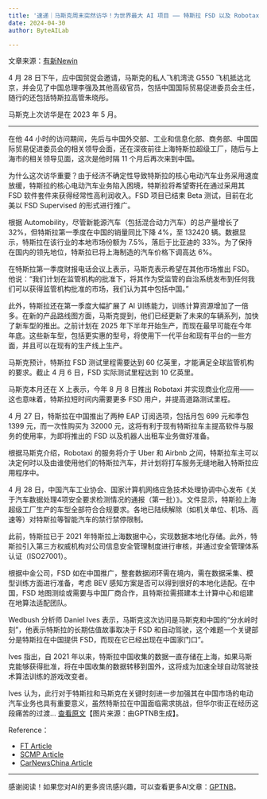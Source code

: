 ```yaml
---
title: '速递｜马斯克周末突然访华！为世界最大 AI 项目 —— 特斯拉 FSD 以及 Robotaxi 业务做好准备'
date: 2024-04-30
author: ByteAILab

---
```


文章来源：[有新Newin](https://mp.weixin.qq.com/s/3XyfNbHHeuEzpPddzNV0HA)

4 月 28 日下午，应中国贸促会邀请，马斯克的私人飞机湾流 G550 飞机抵达北京，并会见了中国总理李强及其他高级官员，包括中国国际贸易促进委员会主任，随行的还包括特斯拉高管朱晓彤。

马斯克上次访华是在 2023 年 5 月。

---
在他 44 小时的访问期间，先后与中国外交部、工业和信息化部、商务部、中国国际贸易促进委员会的相关领导会面，还在深夜前往上海特斯拉超级工厂，随后与上海市的相关领导见面，这次是他时隔 11 个月后再次来到中国。

为什么这次访华重要？由于经济不确定性导致特斯拉的核心电动汽车业务采用速度放缓，特斯拉的核心电动汽车业务陷入困境，特斯拉将希望寄托在通过采用其 FSD 软件套件来获得经常性高利润收入。FSD 项目已结束 Beta 测试，目前在北美以 FSD Supervised 的形式进行推广。

根据 Automobility，尽管新能源汽车（包括混合动力汽车）的总产量增长了 32%，但特斯拉第一季度在中国的销量同比下降 4%，至 132420 辆。数据显示，特斯拉在该行业的本地市场份额为 7.5%，落后于比亚迪的 33%。为了保持在国内的领先地位，特斯拉已将上海制造的汽车价格下调高达 6%。

在特斯拉第一季度财报电话会议上表示，马斯克表示希望在其他市场推出 FSD。他说：“我们计划在监管机构的批准下，将其作为受监管的自治系统发布到任何我们可以获得监管机构批准的市场，我们认为其中包括中国。”

此外，特斯拉还在第一季度大幅扩展了 AI 训练能力，训练计算资源增加了一倍多。在新的产品路线图方面，马斯克提到，他们已经更新了未来的车辆系列，加快了新车型的推出。之前计划在 2025 年下半年开始生产，而现在最早可能在今年年底。这些新车型，包括更实惠的型号，将使用下一代平台和现有平台的一些方面，并且可以在现有的生产线上生产。

马斯克预计，特斯拉 FSD 测试里程需要达到 60 亿英里，才能满足全球监管机构的要求。截止 4 月 6 日，FSD 实际测试里程达到 10 亿英里。

马斯克本月还在 X 上表示，今年 8 月 8 日推出 Robotaxi 并实现商业化应用——这也意味着，特斯拉短时间内需要更多 FSD 用户，并提高道路测试里程。

4 月 27 日，特斯拉在中国推出了两种 EAP 订阅选项，包括月包 699 元和季包 1399 元，而一次性购买为 32000 元，这将有利于现有特斯拉车主提高软件与服务的使用率，为即将推出的 FSD 以及机器人出租车业务做好准备。

根据马斯克介绍，Robotaxi 的服务将介于 Uber 和 Airbnb 之间，特斯拉车主可以决定何时以及由谁使用他们的特斯拉汽车，并计划将打车服务无缝地融入特斯拉应用程序中。

4 月 28 日，中国汽车工业协会、国家计算机网络应急技术处理协调中心发布《关于汽车数据处理4项安全要求检测情况的通报（第一批）》。文件显示，特斯拉上海超级工厂生产的车型全部符合合规要求。各地已陆续解除（如机关单位、机场、高速等）对特斯拉等智能汽车的禁行禁停限制。

此前，特斯拉已于 2021 年特斯拉上海数据中心，实现数据本地化存储。此外，特斯拉引入第三方权威机构对公司信息安全管理制度进行审核，并通过安全管理体系认证（ISO27001）。

根据中金公司，FSD 如在中国推广，整套数据闭环需在境内，需在数据采集、模型训练方面进行准备，考虑 BEV 感知方案是否可以得到很好的本地化适配。在中国，FSD 地图测绘或需要与中国厂商合作，且特斯拉需搭建本土计算中心和组建在地算法适配团队。

Wedbush 分析师 Daniel Ives 表示，马斯克这次访问是马斯克和中国的“分水岭时刻”，他表示特斯拉的长期估值故事取决于 FSD 和自动驾驶，这个难题一个关键部分是特斯拉在中国提供 FSD，而现在它已经出现在中国家门口”。

Ives 指出，自 2021 年以来，特斯拉中国收集的数据一直存储在上海，如果马斯克能够获得批准，将在中国收集的数据转移到国外，这将成为加速全球自动驾驶技术算法训练的游戏改变者。

Ives 认为，此行对于特斯拉和马斯克在关键时刻进一步加强其在中国市场的电动汽车业务也具有重要意义，虽然特斯拉在中国面临需求挑战，但华尔街正在经历这段痛苦的过渡... [查看原文](https://www.aixinzhijie.com/article/6845498)【图片来源：由GPTNB生成】。

Reference：
- [FT Article](https://www.ft.com/content/8211f79e-b9aa-4635-8c61-56a617d59713)
- [SCMP Article](https://www.scmp.com/tech/big-tech/article/3260671/elon-musk-lands-beijing-and-expected-promote-teslas-fsd-autonomous-driving-tech)
- [CarNewsChina Article](https://carnewschina.com/2024/04/28/elon-musk-landed-in-beijing-to-seek-fsd-china-approval)
---
感谢阅读！如果您对AI的更多资讯感兴趣，可以查看更多AI文章：[GPTNB](https://gptnb.com)。